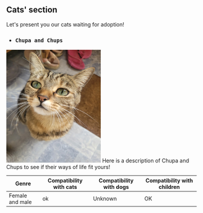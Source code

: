 ## Cats' section
Let's present you our cats waiting for adoption!
- ### `Chupa and Chups`  
<img src="./gros_minet1.jpg" alt="Silvester" width="250" height="300">  
Here is a description of Chupa and Chups to see if their ways of life fit yours!

 
| Genre | Compatibility with cats | Compatibility with dogs | Compatibility with children |
|-------|--------------------|---------------------|----------------------|
| Female and male  | ok               | Unknown                 | OK                |
